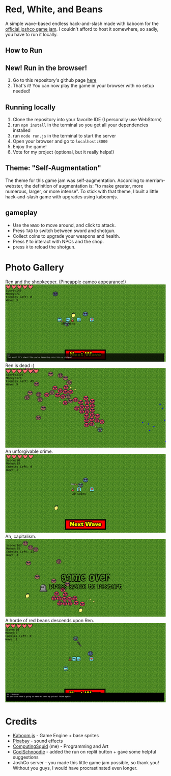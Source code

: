 # Red, White, and Beans #
A simple wave-based endless hack-and-slash made with kaboom for the [official joshco game jam](https://itch.io/jam/joshco-game-jam).
I couldn't afford to host it somewhere, so sadly, you have to run it locally. 

## How to Run ##
## New! Run in the browser! ##
1. Go to this repository's github page [here](https://github.com/ProbablyComputingSquid/game-jam-entry)
2. That's it! You can now play the game in your browser with no setup needed!
## Running locally ##
1. Clone the repository into your favorite IDE (I personally use WebStorm)
2. run `npm install` in the terminal so you get all your dependencies installed
3. run `node run.js` in the terminal to start the server
4. Open your browser and go to `localhost:8000`
5. Enjoy the game!
6. Vote for my project (optional, but it really helps!)


## Theme: "Self-Augmentation" ## 

The theme for this game jam was self-augmentation. According to merriam-webster, the definition of augmentation is: "to make greater, more numerous, larger, or more intense". 
To stick with that theme, I built a little hack-and-slash game with upgrades using kaboomjs. 

## gameplay ##

- Use the `WASD` to move around, and click to attack. 
- Press `TAB` to switch between sword and shotgun. 
- Collect coins to upgrade your weapons and health. 
- Press `E` to interact with NPCs and the shop.
- press `R` to reload the shotgun.

# Photo Gallery #
Ren and the shopkeeper. (Pineapple cameo appearance!)
![](https://github.com/ProbablyComputingSquid/game-jam-entry/blob/63e8d28bff9db8f676a3e7dccbc306150951695d/gallery/img.png?raw=true)
Ren is dead :(
![](https://github.com/ProbablyComputingSquid/game-jam-entry/blob/63e8d28bff9db8f676a3e7dccbc306150951695d/gallery/img_1.png?raw=true)
An unforgivable crime.
![](https://github.com/ProbablyComputingSquid/game-jam-entry/blob/63e8d28bff9db8f676a3e7dccbc306150951695d/gallery/screenshot1.png?raw=true)
Ah, capitalism.
![](https://github.com/ProbablyComputingSquid/game-jam-entry/blob/63e8d28bff9db8f676a3e7dccbc306150951695d/gallery/screenshot2.png?raw=true)
A horde of red beans descends upon Ren.
![](https://github.com/ProbablyComputingSquid/game-jam-entry/blob/63e8d28bff9db8f676a3e7dccbc306150951695d/gallery/screenshot3.png?raw=true)

# Credits #
- [Kaboom.js](https://kaboomjs.com/) - Game Engine + base sprites
- [Pixabay](https://pixabay.com) - sound effects
- [ComputingSquid](https://github.com/ProbablyComputingSquid) (me) - Programming and Art
- [CoolSchnoodle](https://github.com/CoolSchnoodle) - added the run on replit button + gave some helpful suggestions
- JoshCo server - you made this little game jam possible, so thank you! Without you guys, I would have procrastinated even longer. 
